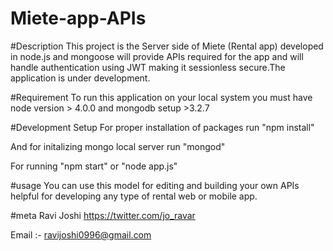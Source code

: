 # Miete-app-APIs

#Description
This project is the Server side of Miete (Rental app) developed in node.js and mongoose will provide APIs required for the app and will
handle authentication using JWT making it sessionless secure.The application is under development. 


#Requirement 
To run this application on your local system you must have
node version > 4.0.0 and mongodb setup >3.2.7

#Development Setup
For proper installation of packages run "npm install"

And for initalizing mongo local server run "mongod"

For running "npm start" or "node app.js"

#usage
You can use this model for editing and building your own APIs helpful for developing any type of rental web or mobile app.

#meta
Ravi Joshi
https://twitter.com/jo_ravar


Email :- ravijoshi0996@gmail.com


